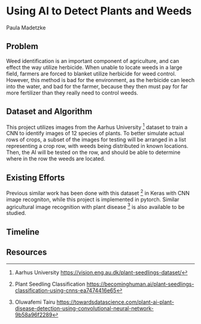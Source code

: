 # Using AI to Detect Plants and Weeds

Paula Madetzke

## Problem

Weed identification is an important component of agriculture, and can effect the way utilize herbicide. When unable to locate weeds in a large field, farmers are forced to blanket utilize herbicide for weed control. However, this method is bad for the environment, as the herbicide can leech into the water, and bad for the farmer, because they then must pay for far more fertilizer than they really need to control weeds.

## Dataset and Algorithm

This project utilizes images from the Aarhus University [^1] dataset to train a CNN to identify images of 12 species of plants. To better simulate actual rows of crops, a subset of the images for testing will be arranged in a list representing a crop row, with weeds being distributed in known locations. Then, the AI will be tested on the row, and should be able to determine where in the row the weeds are located.

## Existing Efforts

Previous similar work has been done with this dataset [^2] in Keras with CNN image recogniton, while this project is implemented in pytorch. Similar agricultural image recognition with plant disease [^3] is also available to be studied.

## Timeline




## Resources

[^1]: Aarhus University <https://vision.eng.au.dk/plant-seedlings-dataset/>

[^2]: Plant Seedling Classification <https://becominghuman.ai/plant-seedlings-classification-using-cnns-ea7474416e65>

[^3]: Oluwafemi Tairu <https://towardsdatascience.com/plant-ai-plant-disease-detection-using-convolutional-neural-network-9b58a96f2289>